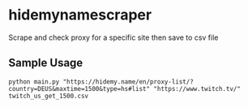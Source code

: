 # hidemynamescraper
Scrape and check proxy for a specific site then save to csv file

## Sample Usage
```
python main.py "https://hidemy.name/en/proxy-list/?country=DEUS&maxtime=1500&type=hs#list" "https://www.twitch.tv/" twitch_us_get_1500.csv
```
